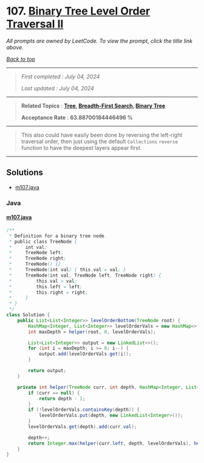 # 107. [Binary Tree Level Order Traversal II](<https://leetcode.com/problems/binary-tree-level-order-traversal-ii>)

*All prompts are owned by LeetCode. To view the prompt, click the title link above.*

*[Back to top](<../README.md>)*

------

> *First completed : July 04, 2024*
>
> *Last updated : July 04, 2024*

------

> **Related Topics** : **[Tree](<by_topic/Tree.md>), [Breadth-First Search](<by_topic/Breadth-First Search.md>), [Binary Tree](<by_topic/Binary Tree.md>)**
>
> **Acceptance Rate** : **63.88700184446496 %**

------

> This also could have easily been done by reversing the left-right 
> traversal order, then just using the default `Collections` `reverse` 
> function to have the deepest layers appear first.

------

## Solutions

- [m107.java](<../my-submissions/m107.java>)
### Java
#### [m107.java](<../my-submissions/m107.java>)
```Java
/**
 * Definition for a binary tree node.
 * public class TreeNode {
 *     int val;
 *     TreeNode left;
 *     TreeNode right;
 *     TreeNode() {}
 *     TreeNode(int val) { this.val = val; }
 *     TreeNode(int val, TreeNode left, TreeNode right) {
 *         this.val = val;
 *         this.left = left;
 *         this.right = right;
 *     }
 * }
 */
class Solution {
    public List<List<Integer>> levelOrderBottom(TreeNode root) {
        HashMap<Integer, List<Integer>> levelOrderVals = new HashMap<>();
        int maxDepth = helper(root, 0, levelOrderVals);

        List<List<Integer>> output = new LinkedList<>();
        for (int i = maxDepth; i >= 0; i--) {
            output.add(levelOrderVals.get(i));
        }

        return output;
    }

    private int helper(TreeNode curr, int depth, HashMap<Integer, List<Integer>> levelOrderVals) {
        if (curr == null) {
            return depth - 1;
        }
        if (!levelOrderVals.containsKey(depth)) {
            levelOrderVals.put(depth, new LinkedList<Integer>());
        }
        levelOrderVals.get(depth).add(curr.val);

        depth++;
        return Integer.max(helper(curr.left, depth, levelOrderVals), helper(curr.right, depth, levelOrderVals));
    }
}
```

